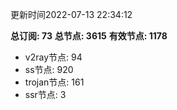 更新时间2022-07-13 22:34:12

**总订阅: 73**
**总节点: 3615**
**有效节点: 1178**
- v2ray节点: 94
- ss节点: 920
- trojan节点: 161
- ssr节点: 3
